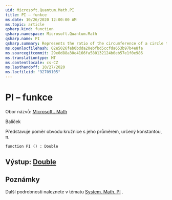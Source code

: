 ```yaml
---
uid: Microsoft.Quantum.Math.PI
title: PI – funkce
ms.date: 10/26/2020 12:00:00 AM
ms.topic: article
qsharp.kind: function
qsharp.namespace: Microsoft.Quantum.Math
qsharp.name: PI
qsharp.summary: Represents the ratio of the circumference of a circle to its diameter, specified by the constant, π.
ms.openlocfilehash: 02e5026feb0bdda20ebfbd5ccfda653b97b4e8fa
ms.sourcegitcommit: 29e0d88a30e4166fa580132124b0eb57e1f0e986
ms.translationtype: MT
ms.contentlocale: cs-CZ
ms.lasthandoff: 10/27/2020
ms.locfileid: "92709105"
---
```

# <a name="pi-function"></a>PI – funkce

Obor názvů: [Microsoft.. Math](xref:Microsoft.Quantum.Math)

Balíček [](https://nuget.org/packages/)


Představuje poměr obvodu kružnice s jeho průměrem, určený konstantou, π.

```qsharp
function PI () : Double
```


## <a name="output--double"></a>Výstup: [Double](xref:microsoft.quantum.lang-ref.double)



## <a name="remarks"></a>Poznámky

Další podrobnosti naleznete v tématu [System. Math. PI](https://docs.microsoft.com/dotnet/api/system.math.pi) .